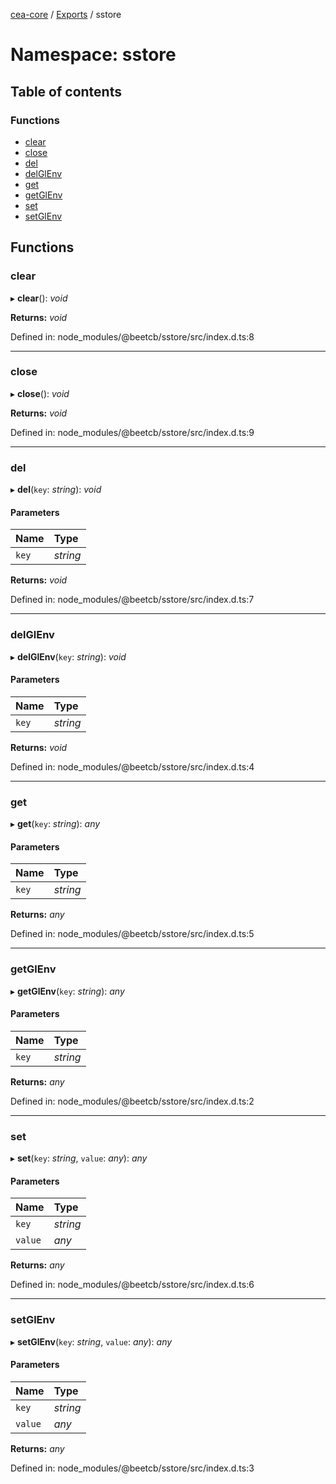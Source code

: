 [cea-core](../README.md) / [Exports](../modules.md) / sstore

# Namespace: sstore

## Table of contents

### Functions

- [clear](sstore.md#clear)
- [close](sstore.md#close)
- [del](sstore.md#del)
- [delGlEnv](sstore.md#delglenv)
- [get](sstore.md#get)
- [getGlEnv](sstore.md#getglenv)
- [set](sstore.md#set)
- [setGlEnv](sstore.md#setglenv)

## Functions

### clear

▸ **clear**(): *void*

**Returns:** *void*

Defined in: node_modules/@beetcb/sstore/src/index.d.ts:8

___

### close

▸ **close**(): *void*

**Returns:** *void*

Defined in: node_modules/@beetcb/sstore/src/index.d.ts:9

___

### del

▸ **del**(`key`: *string*): *void*

#### Parameters

| Name | Type |
| :------ | :------ |
| `key` | *string* |

**Returns:** *void*

Defined in: node_modules/@beetcb/sstore/src/index.d.ts:7

___

### delGlEnv

▸ **delGlEnv**(`key`: *string*): *void*

#### Parameters

| Name | Type |
| :------ | :------ |
| `key` | *string* |

**Returns:** *void*

Defined in: node_modules/@beetcb/sstore/src/index.d.ts:4

___

### get

▸ **get**(`key`: *string*): *any*

#### Parameters

| Name | Type |
| :------ | :------ |
| `key` | *string* |

**Returns:** *any*

Defined in: node_modules/@beetcb/sstore/src/index.d.ts:5

___

### getGlEnv

▸ **getGlEnv**(`key`: *string*): *any*

#### Parameters

| Name | Type |
| :------ | :------ |
| `key` | *string* |

**Returns:** *any*

Defined in: node_modules/@beetcb/sstore/src/index.d.ts:2

___

### set

▸ **set**(`key`: *string*, `value`: *any*): *any*

#### Parameters

| Name | Type |
| :------ | :------ |
| `key` | *string* |
| `value` | *any* |

**Returns:** *any*

Defined in: node_modules/@beetcb/sstore/src/index.d.ts:6

___

### setGlEnv

▸ **setGlEnv**(`key`: *string*, `value`: *any*): *any*

#### Parameters

| Name | Type |
| :------ | :------ |
| `key` | *string* |
| `value` | *any* |

**Returns:** *any*

Defined in: node_modules/@beetcb/sstore/src/index.d.ts:3
